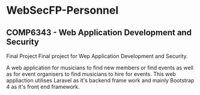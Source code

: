 # WebSecFP-Personnel

## COMP6343 - Web Application Development and Security

Final Project
Final project for Wep Application Development and Security.

A web application for musicians to find new members or find events as well as for event organisers to find musicians to hire for events.  This web appliaction utilises Laravel as it's backend frame work and mainly Bootstrap 4 as it's front end framework. 
